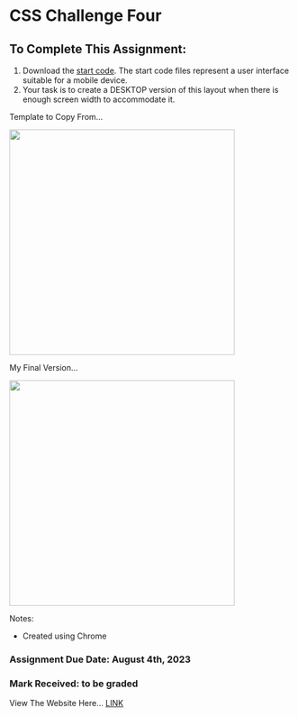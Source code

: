  # CSS Challenge Four
 
## To Complete This Assignment: 

1. Download the [start code](https://github.com/JessicaGilfillan/COMP1054_Winter2023/tree/main/labs/lab9_10). The start code files represent a user interface suitable for a mobile device.
2. Your task is to create a DESKTOP version of this layout when there is enough screen width to accommodate it.

Template to Copy From...

<img width="400" src="https://github.com/matthewantonis-georgiancollege/CSS_COMP1054/assets/122380719/c3507c9d-ebc3-4fcf-80bb-d7589aecf291">

My Final Version...

<img width="400" src="https://github.com/matthewantonis-georgiancollege/CSS_COMP1054/assets/122380719/dae38f11-c91c-4da3-835b-1ee651bcd02b">

Notes: 
- Created using Chrome

### Assignment Due Date: August 4th, 2023
### Mark Received: to be graded

View The Website Here... [LINK]()
